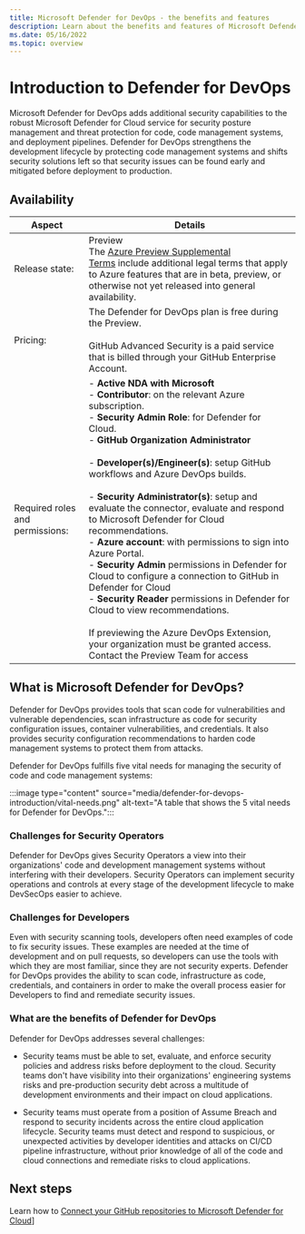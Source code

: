```yaml
---
title: Microsoft Defender for DevOps - the benefits and features
description: Learn about the benefits and features of Microsoft Defender for
ms.date: 05/16/2022
ms.topic: overview
---
```


# Introduction to Defender for DevOps

Microsoft Defender for DevOps adds additional security capabilities to the robust Microsoft Defender for Cloud service for security posture management and threat protection for code, code management systems, and deployment pipelines. Defender for DevOps strengthens the development lifecycle by protecting code management systems and shifts security solutions left so that security issues can be found early and mitigated before deployment to production.

## Availability

| Aspect | Details |
|--|--|
| Release state: | Preview<br>The [Azure Preview Supplemental Terms](https://azure.microsoft.com/support/legal/preview-supplemental-terms/) include additional legal terms that apply to Azure features that are in beta, preview, or otherwise not yet released into general availability. |
| Pricing: | The Defender for DevOps plan is free during the Preview.<br><br>GitHub Advanced Security is a paid service that is billed through your GitHub Enterprise Account. |
| Required roles and permissions: | - **Active NDA with Microsoft**<br>- **Contributor**: on the relevant Azure subscription.<br>- **Security Admin Role**: for Defender for Cloud.<br>- **GitHub Organization Administrator**<br><br>- **Developer(s)/Engineer(s)**: setup GitHub workflows and Azure DevOps builds.<br><br>- **Security Administrator(s)**: setup and evaluate the connector, evaluate and respond to Microsoft Defender for Cloud recommendations. <br> - **Azure account**: with permissions to sign into Azure Portal. <br>- **Security Admin** permissions in Defender for Cloud to configure a connection to GitHub in Defender for Cloud<br>- **Security Reader** permissions in Defender for Cloud to view recommendations.<br><br>If previewing the Azure DevOps Extension, your organization must be granted access. Contact the Preview Team for access |

## What is Microsoft Defender for DevOps?

Defender for DevOps provides tools that scan code for vulnerabilities and vulnerable dependencies, scan infrastructure as code for security configuration issues, container vulnerabilities, and credentials. It also provides security configuration recommendations to harden code management systems to protect them from attacks.

Defender for DevOps fulfills five vital needs for managing the security of code and code management systems:

:::image type="content" source="media/defender-for-devops-introduction/vital-needs.png" alt-text="A table that shows the 5 vital needs for Defender for DevOps.":::

### Challenges for Security Operators

Defender for DevOps gives Security Operators a view into their organizations' code and development management systems without interfering with their developers. Security Operators can implement security operations and controls at every stage of the development lifecycle to make DevSecOps easier to achieve.

### Challenges for Developers

Even with security scanning tools, developers often need examples of code to fix security issues. These examples are needed at the time of development and on pull requests, so developers can use the tools with which they are most familiar, since they are not security experts. Defender for DevOps provides the ability to scan code, infrastructure as code, credentials, and containers in order to make the overall process easier for Developers to find and remediate security issues.

### What are the benefits of Defender for DevOps

Defender for DevOps addresses several challenges:

- Security teams must be able to set, evaluate, and enforce security policies and address risks before deployment to the cloud. Security teams don't have visibility into their organizations' engineering systems risks and pre-production security debt across a multitude of development environments and their impact on cloud applications.

- Security teams must operate from a position of Assume Breach and respond to security incidents across the entire cloud application lifecycle. Security teams must detect and respond to suspicious, or unexpected activities by developer identities and attacks on CI/CD pipeline infrastructure, without prior knowledge of all of the code and cloud connections and remediate risks to cloud applications.

## Next steps

Learn how to [Connect your GitHub repositories to Microsoft Defender for Cloud](quickstart-onboard-github.md)]
